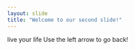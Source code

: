 ```yaml
---
layout: slide
title: "Welcome to our second slide!"
---
```

live your life
Use the left arrow to go back!
